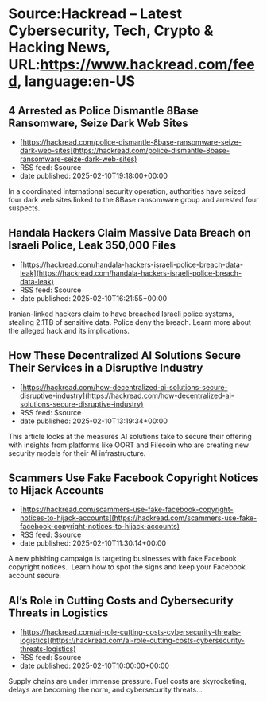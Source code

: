 # Source:Hackread – Latest Cybersecurity, Tech, Crypto & Hacking News, URL:https://www.hackread.com/feed, language:en-US

## 4 Arrested as Police Dismantle 8Base Ransomware, Seize Dark Web Sites
 - [https://hackread.com/police-dismantle-8base-ransomware-seize-dark-web-sites](https://hackread.com/police-dismantle-8base-ransomware-seize-dark-web-sites)
 - RSS feed: $source
 - date published: 2025-02-10T19:18:00+00:00

In a coordinated international security operation, authorities have seized four dark web sites linked to the 8Base ransomware group and arrested four suspects.

## Handala Hackers Claim Massive Data Breach on Israeli Police, Leak 350,000 Files
 - [https://hackread.com/handala-hackers-israeli-police-breach-data-leak](https://hackread.com/handala-hackers-israeli-police-breach-data-leak)
 - RSS feed: $source
 - date published: 2025-02-10T16:21:55+00:00

Iranian-linked hackers claim to have breached Israeli police systems, stealing 2.1TB of sensitive data. Police deny the breach. Learn more about the alleged hack and its implications.

## How These Decentralized AI Solutions Secure Their Services in a Disruptive Industry
 - [https://hackread.com/how-decentralized-ai-solutions-secure-disruptive-industry](https://hackread.com/how-decentralized-ai-solutions-secure-disruptive-industry)
 - RSS feed: $source
 - date published: 2025-02-10T13:19:34+00:00

This article looks at the measures AI solutions take to secure their offering with insights from platforms like OORT and Filecoin who are creating new security models for their AI infrastructure.

## Scammers Use Fake Facebook Copyright Notices to Hijack Accounts
 - [https://hackread.com/scammers-use-fake-facebook-copyright-notices-to-hijack-accounts](https://hackread.com/scammers-use-fake-facebook-copyright-notices-to-hijack-accounts)
 - RSS feed: $source
 - date published: 2025-02-10T11:30:14+00:00

A new phishing campaign is targeting businesses with fake Facebook copyright notices.  Learn how to spot the signs and keep your Facebook account secure.

## AI’s Role in Cutting Costs and Cybersecurity Threats in Logistics
 - [https://hackread.com/ai-role-cutting-costs-cybersecurity-threats-logistics](https://hackread.com/ai-role-cutting-costs-cybersecurity-threats-logistics)
 - RSS feed: $source
 - date published: 2025-02-10T10:00:00+00:00

Supply chains are under immense pressure. Fuel costs are skyrocketing, delays are becoming the norm, and cybersecurity threats&#8230;

